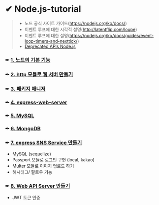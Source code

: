 # ✔ Node.js-tutorial

> - 노드 공식 사이트 가이드(https://nodejs.org/ko/docs/)
> - 이벤트 루프에 대한 시각적 설명(http://latentflip.com/loupe)
> - 이벤트 루프에 대한 설명(https://nodejs.org/ko/docs/guides/event-loop-timers-and-nexttick/)
> - [Deprecated APIs Node.js](https://github.com/nodejs/node/blob/933d8eb689bb4bc412e71c0069bf9b7b24de4f9d/doc/api/deprecations.md)
### ✒ [1. 노드의 기본 기능](https://github.com/saseungmin/Node.js-tutorial/tree/master/%EB%85%B8%EB%93%9C%EC%9D%98%20%EA%B8%B0%EB%B3%B8%20%EA%B8%B0%EB%8A%A5)
### ✒ [2. http 모듈로 웹 서버 만들기](https://github.com/saseungmin/Node.js-tutorial/tree/master/http%20%EB%AA%A8%EB%93%88%EB%A1%9C%20%EC%9B%B9%20%EC%84%9C%EB%B2%84%20%EB%A7%8C%EB%93%A4%EA%B8%B0)
### ✒ [3. 패키지 매니저](https://github.com/saseungmin/Node.js-tutorial/tree/master/%ED%8C%A8%ED%82%A4%EC%A7%80%20%EB%A7%A4%EB%8B%88%EC%A0%80)
### ✒ [4. express-web-server](https://github.com/saseungmin/Node.js-tutorial/tree/master/Express%20web%20Server)
### ✒ [5. MySQL](https://github.com/saseungmin/Node.js-tutorial/tree/master/MySQL)
### ✒ [6. MongoDB](https://github.com/saseungmin/Node.js-tutorial/tree/master/Mongo%20DB)
### ✒ [7. express SNS Service 만들기](https://github.com/saseungmin/Node.js-tutorial/tree/master/nodebird)
- MySQL (sequelize)
- Passport 모듈로 로그인 구현 (local, kakao)
- Multer 모듈로 이미지 업로드 하기
- 해시태그/ 팔로우 기능
### ✒ [8. Web API Server 만들기](https://github.com/saseungmin/Node.js-tutorial/tree/master/nodebird-api)
- JWT 토큰 인증
